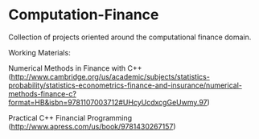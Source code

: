 # Computation-Finance
Collection of projects oriented around the computational finance domain.

Working Materials:

Numerical Methods in Finance with C++ 
	(http://www.cambridge.org/us/academic/subjects/statistics-probability/statistics-econometrics-finance-and-insurance/numerical-methods-finance-c?format=HB&isbn=9781107003712#UHcyUcdxcgGeUwmy.97)

Practical C++ Financial Programming 
	(http://www.apress.com/us/book/9781430267157)